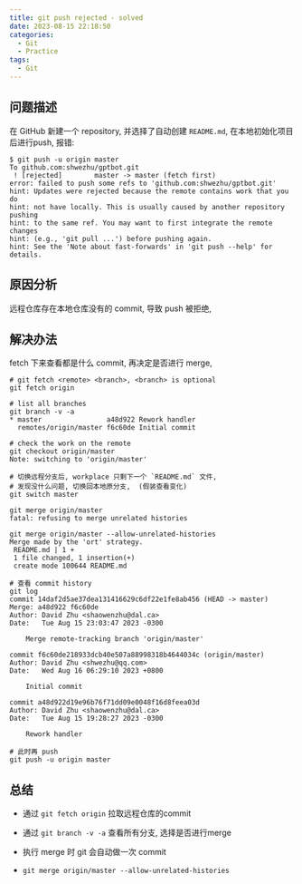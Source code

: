 ```yaml
---
title: git push rejected - solved
date: 2023-08-15 22:18:50
categories:
  - Git
  - Practice
tags:
  - Git
---
```


## 问题描述

在 GitHub 新建一个 repository, 并选择了自动创建 `README.md`, 在本地初始化项目后进行push, 报错:

```shell
$ git push -u origin master
To github.com:shwezhu/gptbot.git
 ! [rejected]        master -> master (fetch first)
error: failed to push some refs to 'github.com:shwezhu/gptbot.git'
hint: Updates were rejected because the remote contains work that you do
hint: not have locally. This is usually caused by another repository pushing
hint: to the same ref. You may want to first integrate the remote changes
hint: (e.g., 'git pull ...') before pushing again.
hint: See the 'Note about fast-forwards' in 'git push --help' for details.
```

## 原因分析

远程仓库存在本地仓库没有的 commit, 导致 push 被拒绝, 

## 解决办法

fetch 下来查看都是什么 commit, 再决定是否进行 merge, 

```shell
# git fetch <remote> <branch>, <branch> is optional
git fetch origin

# list all branches
git branch -v -a
* master                a48d922 Rework handler
  remotes/origin/master f6c60de Initial commit

# check the work on the remote
git checkout origin/master
Note: switching to 'origin/master'

# 切换远程分支后, workplace 只剩下一个 `README.md` 文件, 
# 发现没什么问题, 切换回本地原分支,  (假装查看变化)
git switch master

git merge origin/master
fatal: refusing to merge unrelated histories

git merge origin/master --allow-unrelated-histories
Merge made by the 'ort' strategy.
 README.md | 1 +
 1 file changed, 1 insertion(+)
 create mode 100644 README.md
 
# 查看 commit history
git log
commit 14daf2d5ae37dea131416629c6df22e1fe8ab456 (HEAD -> master)
Merge: a48d922 f6c60de
Author: David Zhu <shaowenzhu@dal.ca>
Date:   Tue Aug 15 23:03:47 2023 -0300

    Merge remote-tracking branch 'origin/master'

commit f6c60de218933dcb40e507a88998318b4644034c (origin/master)
Author: David Zhu <shwezhu@qq.com>
Date:   Wed Aug 16 06:29:10 2023 +0800

    Initial commit

commit a48d922d19e96b76f71dd09e0048f16d8feea03d
Author: David Zhu <shaowenzhu@dal.ca>
Date:   Tue Aug 15 19:28:27 2023 -0300

    Rework handler
   
# 此时再 push
git push -u origin master
```

## 总结

- 通过 `git fetch origin` 拉取远程仓库的commit

- 通过 `git branch -v -a` 查看所有分支, 选择是否进行merge
- 执行 merge 时 git 会自动做一次 commit
- `git merge origin/master --allow-unrelated-histories`



